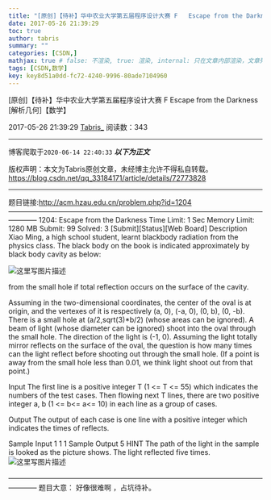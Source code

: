 ```yaml
---
title: "[原创]【待补】华中农业大学第五届程序设计大赛 F	Escape from the Darkness [解析几何]【数学】"
date: 2017-05-26 21:39:29
toc: true
author: tabris
summary: ""
categories: [CSDN,]
mathjax: true # false: 不渲染, true: 渲染, internal: 只在文章内部渲染，文章列表中不渲染
tags: [CSDN,数学]
key: key8d51a0dd-fc72-4240-9996-80ade7104960
---
```


[原创]【待补】华中农业大学第五届程序设计大赛 F	Escape from the Darkness [解析几何]【数学】

2017-05-26 21:39:29  [Tabris_](https://me.csdn.net/qq_33184171) 阅读数：343

---

博客爬取于`2020-06-14 22:40:33`
***以下为正文***

版权声明：本文为Tabris原创文章，未经博主允许不得私自转载。
https://blog.csdn.net/qq_33184171/article/details/72773828

<!-- more -->

---

题目链接:http://acm.hzau.edu.cn/problem.php?id=1204
————————————————————————————————————————
1204: Escape from the Darkness
Time Limit: 1 Sec  Memory Limit: 1280 MB
Submit: 99  Solved: 3
[Submit][Status][Web Board]
Description
     Xiao Ming, a high school student, learnt blackbody radiation from the physics class. The black body on the book is indicated approximately by black body cavity as below:

![这里写图片描述](http://acm.hzau.edu.cn/upload/201704/e.jpg)

 from the small hole if total reflection occurs on the surface of the cavity.

   Assuming in the two-dimensional coordinates, the center of the oval is at origin, and the vertexes of it is respectively (a, 0), (-a, 0), (0, b), (0, -b). There is a small hole at (a/2,sqrt(3)*b/2) (whose areas can be ignored). A beam of light (whose diameter can be ignored) shoot into the oval through the small hole. The direction of the light is (-1, 0). Assuming the light totally mirror reflects on the surface of the oval, the question is how many times can the light reflect before shooting out through the small hole. (If a point is away from the small hole less than 0.01, we think light shoot out from that point.)

Input
     The first line is a positive integer T (1 <= T <= 55) which indicates the numbers of the test cases. Then flowing next T lines, there are two positive integer a, b (1 <= b<= a<= 10) in each line as a group of cases.

Output
     The output of each case is one line with a positive integer which indicates the times of reflects.

Sample Input
1
1 1
Sample Output
5
HINT
 The path of the light in the sample is looked as the picture shows. The light reflected five times.
![这里写图片描述](http://acm.hzau.edu.cn/upload/201704/ehint.jpg)


————————————————————————————————————————
题目大意：
好像很难啊 ，占坑待补。
